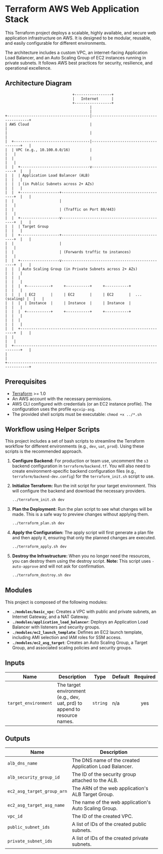 # Terraform AWS Web Application Stack

This Terraform project deploys a scalable, highly available, and secure web application infrastructure on AWS. It is designed to be modular, reusable, and easily configurable for different environments.

The architecture includes a custom VPC, an internet-facing Application Load Balancer, and an Auto Scaling Group of EC2 instances running in private subnets. It follows AWS best practices for security, resilience, and operational excellence.

## Architecture Diagram

```
                               +-----------------+
                               |   Internet      |
                               +-----------------+
                                       |
                                       |
+--------------------------------------|-----------------------------------------+
| AWS Cloud                            |                                         |
|                                      |                                         |
|  +-----------------------------------|-------------------------------------+   |
|  | VPC (e.g., 10.100.0.0/16)         |                                     |   |
|  |                                   |                                     |   |
|  |  +--------------------------------v----------------------------------+  |   |
|  |  | Application Load Balancer (ALB)                                   |  |   |
|  |  | (in Public Subnets across 2+ AZs)                                 |  |   |
|  |  +------------------+------------------------------------------------+  |   |
|  |                     |                                                   |   |
|  |                     | (Traffic on Port 80/443)                          |   |
|  |  +------------------v------------------------------------------------+  |   |
|  |  | Target Group                                                      |  |   |
|  |  +------------------+------------------------------------------------+  |   |
|  |                     |                                                   |   |
|  |                     | (Forwards traffic to instances)                   |   |
|  |  +------------------v------------------------------------------------+  |   |
|  |  | Auto Scaling Group (in Private Subnets across 2+ AZs)             |  |   |
|  |  |                                                                   |  |   |
|  |  |  +-----------+     +-----------+     +-----------+                |  |   |
|  |  |  | EC2       |     | EC2       |     | EC2       |  ... (scaling) |  |   |
|  |  |  | Instance  |     | Instance  |     | Instance  |                |  |   |
|  |  |  +-----------+     +-----------+     +-----------+                |  |   |
|  |  |                                                                   |  |   |
|  |  +-------------------------------------------------------------------+  |   |
|  |                                                                         |   |
|  +-------------------------------------------------------------------------+   |
|                                                                                |
+--------------------------------------------------------------------------------+

```

## Prerequisites

* [Terraform](https://developer.hashicorp.com/terraform/downloads) >= 1.0
* An AWS account with the necessary permissions.
* AWS CLI configured with credentials (or an EC2 instance profile). The configuration uses the profile `epcvip-asg`.
* The provided shell scripts must be executable: `chmod +x ../*.sh`

## Workflow using Helper Scripts

This project includes a set of bash scripts to streamline the Terraform workflow for different environments (e.g., `dev`, `uat`, `prod`). Using these scripts is the recommended approach.

1.  **Configure Backend:** For production or team use, uncomment the `s3` backend configuration in `terraform/backend.tf`. You will also need to create environment-specific backend configuration files (e.g., `terraform/backend-dev.config`) for the `terraform_init.sh` script to use.

2.  **Initialize Terraform:** Run the init script for your target environment. This will configure the backend and download the necessary providers.
    ```sh
    ../terraform_init.sh dev
    ```

3.  **Plan the Deployment:** Run the plan script to see what changes will be made. This is a safe way to preview changes without applying them.
    ```sh
    ../terraform_plan.sh dev
    ```

4.  **Apply the Configuration:** The apply script will first generate a plan file and then apply it, ensuring that only the planned changes are executed.
    ```sh
    ../terraform_apply.sh dev
    ```

5.  **Destroy the Infrastructure:** When you no longer need the resources, you can destroy them using the destroy script. **Note:** This script uses `-auto-approve` and will not ask for confirmation.
    ```sh
    ../terraform_destroy.sh dev
    ```

## Modules

This project is composed of the following modules:

* **`./modules/basic_vpc`**: Creates a VPC with public and private subnets, an Internet Gateway, and a NAT Gateway.
* **`./modules/application_load_balancer`**: Deploys an Application Load Balancer with listeners and security groups.
* **`./modules/ec2_launch_template`**: Defines an EC2 launch template, including AMI selection and IAM roles for SSM access.
* **`./modules/ec2_asg_target`**: Creates an Auto Scaling Group, a Target Group, and associated scaling policies and security groups.

## Inputs

| Name                 | Description                                                              | Type     | Default | Required |
| -------------------- | ------------------------------------------------------------------------ | -------- | ------- | :------: |
| `target_environment` | The target environment (e.g., dev, uat, prd) to append to resource names. | `string` | n/a     |   yes    |

## Outputs

| Name                       | Description                                          |
| -------------------------- | ---------------------------------------------------- |
| `alb_dns_name`             | The DNS name of the created Application Load Balancer. |
| `alb_security_group_id`    | The ID of the security group attached to the ALB.    |
| `ec2_asg_target_group_arn` | The ARN of the web application's ALB Target Group.   |
| `ec2_asg_target_asg_name`  | The name of the web application's Auto Scaling Group.|
| `vpc_id`                   | The ID of the created VPC.                           |
| `public_subnet_ids`        | A list of IDs of the created public subnets.         |
| `private_subnet_ids`       | A list of IDs of the created private subnets.        |
